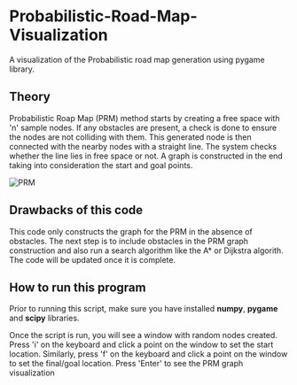 # Probabilistic-Road-Map-Visualization
A visualization of the Probabilistic road map generation using pygame library.

## Theory

Probabilistic Roap Map (PRM) method starts by creating a free space with 'n' sample nodes. If any obstacles are present, a check is done to ensure the nodes are not colliding with them.
This generated node is then connected with the nearby nodes with a straight line.
The system checks whether the line lies in free space or not. A graph is constructed in the end taking into consideration the start and goal points.

![PRM](https://github.com/harrisonseby/Probabilistic-Road-Map/assets/69869649/b88a8a24-cdbc-4ea7-8f9c-4a73914eec0f)

## Drawbacks of this code

This code only constructs the graph for the PRM in the absence of obstacles.
The next step is to include obstacles in the PRM graph construction and also run a search algorithm like the A* or Dijkstra algorith.
The code will be updated once it is complete.

## How to run this program

Prior to running this script, make sure you have installed **numpy**, **pygame** and **scipy** libraries.

Once the script is run, you will see a window with random nodes created. 
Press 'i' on the keyboard and click a point on the window to set the start location.
Similarly, press 'f' on the keyboard and click a point on the window to set the final/goal location.
Press 'Enter' to see the PRM graph visualization
